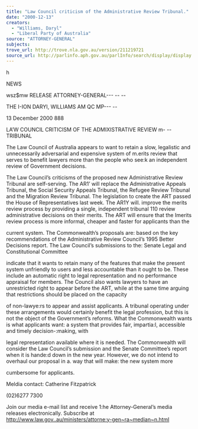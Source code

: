 ```yaml
---
title: "Law Council criticism of the Administrative Review Tribunal."
date: "2000-12-13"
creators:
  - "Williams, Daryl"
  - "Liberal Party of Australia"
source: "ATTORNEY-GENERAL"
subjects:
trove_url: http://trove.nla.gov.au/version/211219721
source_url: http://parlinfo.aph.gov.au/parlInfo/search/display/display.w3p;query=Id%3A%22media/pressrel/CU236%22
---
```


  h 

  NEWS 

  wsz$mw RELEASE   ATTORNEY-GENERAL--- -- -- 

  THE I-ION DARYI, WILLIAMS AM QC MP--- -- 

  13 December 2000   888 

  LA’W COUNCIL CRITICISM OF THE ADMIXISTRATIVE REVIEW m- --   TRIBUNAL 

  The Law Council of Australia appears to want to retain a slow, legalistic and   unnecessarily adversarial and expensive system of m.erits review that serves to benefit   lawyers more than the people who   see:k an independent review of Government   decisions. 

  The Law Council’s criticisms of the proposed new Administrative Review Tribunal   are self-serving.   The AR1’ will replace the Administrative Appeals Tribunal, the Social Security   Appeals Tribunal, the Refugee Review Tribunal and the Migration Review Tribunal.   The legislation to create the ART passed the House of Representatives last week.   The AR1Y will. improve the merits review process by providing a single, independent   tribunal 110 review administrative decisions on their merits. The ART will ensure that   the Imerits review process is more informal, cheaper and faster for applicants than the 

  current system. The Commonwealth’s proposals are: based on the key   recommendations of the Administrative Review Council’s 1995 Better Decisions   report.   The Law Council’s submissions to the: Senate Legal and Constitutional Committee 

  indicate that it wants to retain many of the features that make the present system   unfriendly to users and less accountable than it ought to be. These include an   automatic right to legal representation and no performance appraisal for members.   The Council also wants lawyers to have an unrestricted right to appear before the   ART, while at the same time arguing that restrictions should be placed on the capacity 

  of non-lawye:rs to appear and assist applicants. A tribunal operating under these   arrangements would certainly benefit the legal profession, but this is not the object of   the Government’s reforms. What the Commonwealth wants is what applicants want:   a system that provides fair, impartia:l, accessible and timely decision-:making, with 

  legal representation available where it is needed.   The Commonwealth will consider the Law Council’s submission and the Senate   Committee’s report when it is hande:d down in the new year. However, we do not   intend to overhaul our proposal in a. way that will make: the new system more 

  cumbersome for applicants. 

  Meldia contact: Catherine Fitzpatrick 

  (02)6277 7300 

  Join our media e-mail list and receive 1:he Attorney-General’s media releases electronically.   Subscribe at http://www.law.gov..au/ministers/attorne:y-gen~ra~median~n.html 

